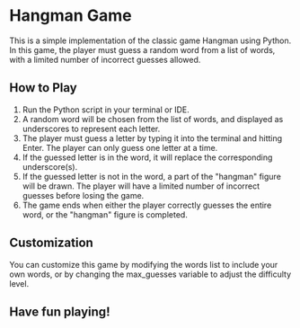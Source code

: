 # Hangman Game
This is a simple implementation of the classic game Hangman using Python. In this game, the player must guess a random word from a list of words, with a limited number of incorrect guesses allowed.

## How to Play
1. Run the Python script in your terminal or IDE.
2. A random word will be chosen from the list of words, and displayed as underscores to represent each letter.
3. The player must guess a letter by typing it into the terminal and hitting Enter. The player can only guess one letter at a time.
4. If the guessed letter is in the word, it will replace the corresponding underscore(s).
5. If the guessed letter is not in the word, a part of the "hangman" figure will be drawn. The player will have a limited number of incorrect guesses before losing the game.
6. The game ends when either the player correctly guesses the entire word, or the "hangman" figure is completed.
## Customization
You can customize this game by modifying the words list to include your own words, or by changing the max_guesses variable to adjust the difficulty level.

## Have fun playing!
